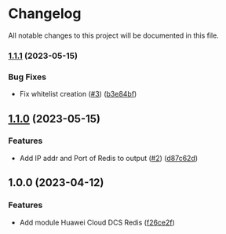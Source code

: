 # Changelog

All notable changes to this project will be documented in this file.

### [1.1.1](https://github.com/cloud-labs-infra/terraform-huaweicloud-dcs-redis/compare/v1.1.0...v1.1.1) (2023-05-15)


### Bug Fixes

* Fix whitelist creation ([#3](https://github.com/cloud-labs-infra/terraform-huaweicloud-dcs-redis/issues/3)) ([b3e84bf](https://github.com/cloud-labs-infra/terraform-huaweicloud-dcs-redis/commit/b3e84bf03e39e50cd12a4d2c67bea79c27c162e1))

## [1.1.0](https://github.com/cloud-labs-infra/terraform-huaweicloud-dcs-redis/compare/v1.0.0...v1.1.0) (2023-05-15)


### Features

* Add IP addr and Port of Redis to output ([#2](https://github.com/cloud-labs-infra/terraform-huaweicloud-dcs-redis/issues/2)) ([d87c62d](https://github.com/cloud-labs-infra/terraform-huaweicloud-dcs-redis/commit/d87c62da944c2b0d8e22cd496fb42d158e616143))

## 1.0.0 (2023-04-12)


### Features

* Add module Huawei Cloud DCS Redis ([f26ce2f](https://github.com/cloud-labs-infra/terraform-huaweicloud-dcs-redis/commit/f26ce2f2f0da4ba94ff2cf8a10164677bc26ee39))

